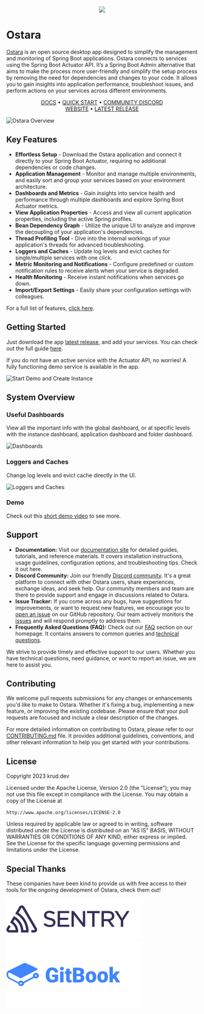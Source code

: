 <br/>

<p align="center">
    <a href="https://ostara.dev/">
      <img src="https://github.com/krud-dev/ostara/blob/master/app/assets/logo.png?raw=true" width='300'>
    </a>
</p>

# Ostara

[Ostara](https://ostara.dev/) is an open source desktop app designed to simplify the management and monitoring of Spring Boot applications. Ostara connects to services using the Spring Boot Actuator API. It’s a Spring Boot Admin alternative that aims to make the process more user-friendly and simplify the setup process by removing the need for dependencies and changes to your code. It allows you to gain insights into application performance, troubleshoot issues, and perform actions on your services across different environments.

<p align="center">
    <a href="https://docs.ostara.dev/">DOCS</a> • 
    <a href="https://docs.ostara.dev/getting-started/quick-start">QUICK START</a> • 
    <a href="https://discord.gg/VJ82fuSYxd">COMMUNITY DISCORD</a>
    <br/>
    <a href="https://ostara.dev">WEBSITE</a>  •
    <a href="https://github.com/krud-dev/ostara/releases/latest">LATEST RELEASE</a>
</p>

![Ostara Overview](./.github/assets/gifs/overview1.gif)

## Key Features
* **Effortless Setup** - Download the Ostara application and connect it directly to your Spring Boot Actuator, requiring no additional dependencies or code changes.
* **Application Management** - Monitor and manage multiple environments, and easily sort and group your services based on your environment architecture.
* **Dashboards and Metrics** - Gain insights into service health and performance through multiple dashboards and explore Spring Boot Actuator metrics.
* **View Application Properties** - Access and view all current application properties, including the active Spring profiles.
* **Bean Dependency Graph** - Utilize the unique UI to analyze and improve the decoupling of your application's dependencies.
* **Thread Profiling Tool** - Dive into the internal workings of your application's threads for advanced troubleshooting.
* **Loggers and Caches** - Update log levels and evict caches for single/multiple services with one click.
* **Metric Monitoring and Notifications** - Configure predefined or custom notification rules to receive alerts when your service is degraded.
* **Health Monitoring** - Receive instant notifications when services go down.
* **Import/Export Settings** - Easily share your configuration settings with colleagues.

For a full list of features, [click here](https://docs.ostara.dev/features/abilities).

## Getting Started

Just download the app [latest release](https://github.com/krud-dev/ostara/releases/latest), and add your services. You can check out the full guide [here](https://docs.ostara.dev/getting-started/quick-start).

If you do not have an active service with the Actuator API, no worries! A fully functioning demo service is available in the app.

![Start Demo and Create Instance](./.github/assets/gifs/create-instance1.gif)

## System Overview

### Useful Dashboards
View all the important info with the global dashboard, or at specific levels with the instance dashboard, application dashboard and folder dashboard.

![Dashboards](./.github/assets/gifs/dashboards1.gif)

### Loggers and Caches
Change log levels and evict cache directly in the UI.

![Loggers and Caches](./.github/assets/gifs/loggers-and-caches1.gif)

### Demo
Check out this [short demo video](https://www.youtube.com/embed/5KoHNPjBnUk) to see more.

## Support

* **Documentation:** Visit our [documentation site](https://docs.ostara.dev/) for detailed guides, tutorials, and reference materials. It covers installation instructions, usage guidelines, configuration options, and troubleshooting tips. Check it out here.
* **Discord Community:** Join our friendly [Discord community](https://discord.gg/VJ82fuSYxd). It's a great platform to connect with other Ostara users, share experiences, exchange ideas, and seek help. Our community members and team are there to provide support and engage in discussions related to Ostara.
* **Issue Tracker:** If you come across any bugs, have suggestions for improvements, or want to request new features, we encourage you to [open an issue](https://github.com/krud-dev/ostara/issues/new/choose) on our GitHub repository. Our team actively monitors the [issues](https://github.com/krud-dev/ostara/issues) and will respond promptly to address them.
* **Frequently Asked Questions (FAQ):** Check out our [FAQ](https://ostara.dev#faq) section on our homepage. It contains answers to common queries and [technical questions](https://ostara.dev#technical-questions).

We strive to provide timely and effective support to our users. Whether you have technical questions, need guidance, or want to report an issue, we are here to assist you.

## Contributing

We welcome pull requests submissions for any changes or enhancements you'd like to make to Ostara. Whether it's fixing a bug, implementing a new feature, or improving the existing codebase. Please ensure that your pull requests are focused and include a clear description of the changes.

For more detailed information on contributing to Ostara, please refer to our [CONTRIBUTING.md](CONTRIBUTING.md) file. It provides additional guidelines, conventions, and other relevant information to help you get started with your contributions.

## License

Copyright 2023 krud.dev

Licensed under the Apache License, Version 2.0 (the "License");
you may not use this file except in compliance with the License.
You may obtain a copy of the License at

    http://www.apache.org/licenses/LICENSE-2.0

Unless required by applicable law or agreed to in writing, software
distributed under the License is distributed on an "AS IS" BASIS,
WITHOUT WARRANTIES OR CONDITIONS OF ANY KIND, either express or implied.
See the License for the specific language governing permissions and
limitations under the License.

## Special Thanks
These companies have been kind to provide us with free access to their tools for the ongoing development of Ostara, check them out!

[![Sentry](./.github/assets/sentry.svg)](https://sentry.io)<br/>
[![Gitbook](./.github/assets/gitbook.svg)](https://www.gitbook.com/)
